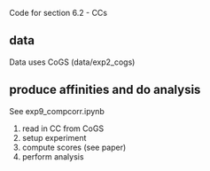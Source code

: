 Code for section 6.2 - CCs

## data
Data uses CoGS (data/exp2_cogs)

## produce affinities and do analysis
See exp9_compcorr.ipynb
1. read in CC from CoGS
2. setup experiment
3. compute scores (see paper)
4. perform analysis
